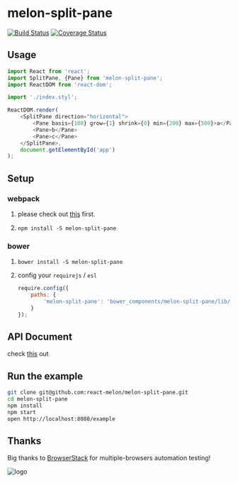 # melon-split-pane

[![Build Status](https://travis-ci.org/react-melon/melon-split-pane.svg?branch=master)](https://travis-ci.org/react-melon/melon-split-pane)
[![Coverage Status](https://coveralls.io/repos/github/react-melon/melon-split-pane/badge.svg?branch=master)](https://coveralls.io/github/react-melon/melon-split-pane?branch=master)

## Usage

```js
import React from 'react';
import SplitPane, {Pane} from 'melon-split-pane';
import ReactDOM from 'react-dom';

import './index.styl';

ReactDOM.render(
    <SplitPane direction="horizontal">
        <Pane basis={100} grow={1} shrink={0} min={200} max={500}>a</Pane>
        <Pane>b</Pane>
        <Pane>c</Pane>
    </SplitPane>,
    document.getElementById('app')
);
```

## Setup

### webpack

1. please check out [this](https://github.com/react-melon/melon#如何在-webpack-中使用-melon) first.

2. `npm install -S melon-split-pane`

### bower

1. `bower install -S melon-split-pane`
2. config your `requirejs` / `esl`

    ```js
    require.config({
        paths: {
            'melon-split-pane': 'bower_components/melon-split-pane/lib/SplitPane'
        }
    });
    ```

## API Document

check [this](https://doc.esdoc.org/github.com/react-melon/melon-split-pane/) out

## Run the example

```sh
git clone git@github.com:react-melon/melon-split-pane.git
cd melon-split-pane
npm install
npm start
open http://localhost:8080/example
```

## Thanks

Big thanks to [BrowserStack](https://www.browserstack.com) for multiple-browsers automation testing!

![logo](https://cloud.githubusercontent.com/assets/811195/18348391/b524c38e-75fd-11e6-8a65-b175cf4ad91e.png)


